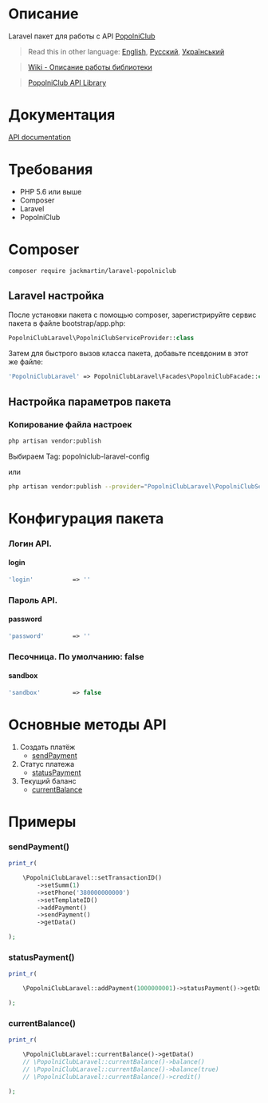 # Описание

Laravel пакет для работы c API [PopolniClub](https://popolni.club/)

> Read this in other language: [English](README.en.md), [Русский](README.md), [Український](README.ua.md)

> [Wiki - Описание работы библиотеки](https://github.com/martinjack/popolniclub/wiki)

> [PopolniClub API Library](https://github.com/martinjack/popolniclub)

# Документация

[API documentation](https://popolni.club/api.pdf)

# Требования

* PHP 5.6 или выше
* Composer
* Laravel
* PopolniClub

# Composer
```bash
composer require jackmartin/laravel-popolniclub
```

## Laravel настройка

После установки пакета с помощью composer, зарегистрируйте сервис пакета в файле bootstrap/app.php:
```php
PopolniClubLaravel\PopolniClubServiceProvider::class
```

Затем для быстрого вызов класса пакета, добавьте псевдоним в этот же файле:
```php
'PopolniClubLaravel' => PopolniClubLaravel\Facades\PopolniClubFacade::class,
```

## Настройка параметров пакета

### Копирование файла настроек
```sh
php artisan vendor:publish
```
Выбираем Tag: popolniclub-laravel-config

или
```sh
php artisan vendor:publish --provider="PopolniClubLaravel\PopolniClubServiceProvider" --tag="popolniclub-laravel-config"
```

# Конфигурация пакета

### Логин API.
#### login
```php
'login'           => ''
```
### Пароль API.
#### password
```php
'password'        => ''
```
### Песочница. По умолчанию: false
#### sandbox
```php
'sandbox'         => false
```

# Основные методы API

1. Создать платёж
    * [sendPayment](https://github.com/martinjack/popolniclub#sendpayment---%D0%BF%D1%80%D0%B8%D0%BC%D0%B5%D1%80-1)
2. Статус платежа
    * [statusPayment](https://github.com/martinjack/popolniclub#statuspayment---%D0%BF%D1%80%D0%B8%D0%BC%D0%B5%D1%80-1)
3. Текущий баланс
    * [currentBalance](https://github.com/martinjack/popolniclub#currentbalance)

# Примеры

### sendPayment()
```php
print_r(

    \PopolniClubLaravel::setTransactionID()
        ->setSumm(1)
        ->setPhone('380000000000')
        ->setTemplateID()
        ->addPayment()
        ->sendPayment()
        ->getData()

);
```

### statusPayment()
```php
print_r(

    \PopolniClubLaravel::addPayment(1000000001)->statusPayment()->getData()

);
```

### currentBalance()
```php
print_r(

    \PopolniClubLaravel::currentBalance()->getData()
    // \PopolniClubLaravel::currentBalance()->balance()
    // \PopolniClubLaravel::currentBalance()->balance(true)
    // \PopolniClubLaravel::currentBalance()->credit()

);
```